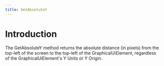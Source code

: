 ```yaml
---
title: GetAbsoluteY
---
```


# Introduction

The GetAbsoluteY method returns the absolute distance (in pixels) from the top-left of the screen to the top-left of the GraphicalUiElement, regardless of the GraphicalUiElement's Y Units or Y Origin.